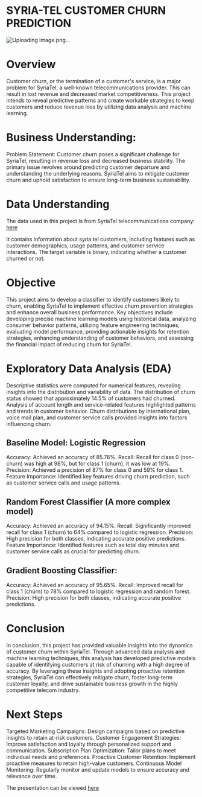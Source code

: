 # SYRIA-TEL CUSTOMER CHURN PREDICTION

![Uploading image.png…]()


# Overview
Customer churn, or the termination of a customer's service, is a major problem for SyriaTel, a well-known telecommunications provider. This can result in lost revenue and decreased market competitiveness. This project intends to reveal predictive patterns and create workable strategies to keep customers and reduce revenue loss by utilizing data analysis and machine learning.

# Business Understanding:
Problem Statement:
Customer churn poses a significant challenge for SyriaTel, resulting in revenue loss and decreased business stability. The primary issue revolves around predicting customer departure and understanding the underlying reasons. SyriaTel aims to mitigate customer churn and uphold satisfaction to ensure long-term business sustainability.

# Data Understanding
The data used in this project is from SyriaTel telecommunications company: [here](https://www.kaggle.com/datasets/becksddf/churn-in-telecoms-dataset)

It contains information about syria tel customers, including features such as customer demographics, usage patterns, and customer service interactions. The target variable is binary, indicating whether a customer churned or not.

# Objective
This project aims to develop a classifier to identify customers likely to churn, enabling SyriaTel to implement effective churn prevention strategies and enhance overall business performance. Key objectives include developing precise machine learning models using historical data, analyzing consumer behavior patterns, utilizing feature engineering techniques, evaluating model performance, providing actionable insights for retention strategies, enhancing understanding of customer behaviors, and assessing the financial impact of reducing churn for SyriaTel.

# Exploratory Data Analysis (EDA)
Descriptive statistics were computed for numerical features, revealing insights into the distribution and variability of data.
The distribution of churn status showed that approximately 14.5% of customers had churned.
Analysis of account length and service-related features highlighted patterns and trends in customer behavior.
Churn distributions by international plan, voice mail plan, and customer service calls provided insights into factors influencing churn.

## Baseline Model: Logistic Regression

Accuracy: Achieved an accuracy of 85.76%.
Recall: Recall for class 0 (non-churn) was high at 98%, but for class 1 (churn), it was low at 19%.
Precision: Achieved a precision of 87% for class 0 and 59% for class 1.
Feature Importance: Identified key features driving churn prediction, such as customer service calls and usage patterns.

## Random Forest Classifier (A more complex model)
Accuracy: Achieved an accuracy of 94.15%.
Recall: Significantly improved recall for class 1 (churn) to 64% compared to logistic regression.
Precision: High precision for both classes, indicating accurate positive predictions.
Feature Importance: Identified features such as total day minutes and customer service calls as crucial for predicting churn.


## Gradient Boosting Classifier:
Accuracy: Achieved an accuracy of 95.65%.
Recall: Improved recall for class 1 (churn) to 78% compared to logistic regression and random forest.
Precision: High precision for both classes, indicating accurate positive predictions.

# Conclusion
In conclusion, this  project has provided valuable insights into the dynamics of customer churn within SyriaTel. Through advanced data analysis and machine learning techniques, this analysis has developed predictive models capable of identifying customers at risk of churning with a high degree of accuracy. By leveraging these insights and adopting proactive retention strategies, SyriaTel can effectively mitigate churn, foster long-term customer loyalty, and drive sustainable business growth in the highly competitive telecom industry.

# Next Steps
Targeted Marketing Campaigns: Design campaigns based on predictive insights to retain at-risk customers.
Customer Engagement Strategies: Improve satisfaction and loyalty through personalized support and communication.
Subscription Plan Optimization: Tailor plans to meet individual needs and preferences.
Proactive Customer Retention: Implement proactive measures to retain high-value customers.
Continuous Model Monitoring: Regularly monitor and update models to ensure accuracy and relevance over time.


The presentation can be viewed [here](https://www.canva.com/design/DAF_AtiWMgc/4i0quEGanAQwMRy05UK5xQ/edit?utm_content=DAF_AtiWMgc&utm_campaign=designshare&utm_medium=link2&utm_source=sharebutton) 
